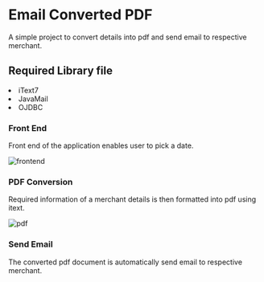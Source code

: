 <h1>Email Converted PDF</h1>
<p>A simple project to convert details into pdf and send email to respective merchant.</p>

<h2>Required Library file</h2>
<li>iText7</li>
<li>JavaMail</li>
<li>OJDBC</li>

<h3>Front End</h3>
<p>Front end of the application enables user to pick a date.</p>

![frontend](https://github.com/prashantgarbuja/Email-Converted-PDF/blob/master/front-end.JPG)

<h3>PDF Conversion</h3>
<p>Required information of a merchant details is then formatted into pdf using itext.</p>

![pdf](https://github.com/prashantgarbuja/Email-Converted-PDF/blob/master/convertpdf.jpg)

<h3>Send Email</h3>
<p>The converted pdf document is automatically send email to respective merchant.</p>
